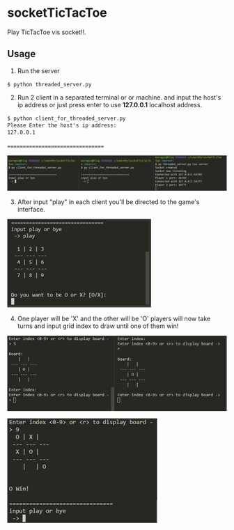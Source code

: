 # socketTicTacToe

Play TicTacToe vis socket!!.


## Usage

1. Run the server
```
$ python threaded_server.py
```
2. Run 2 client in a separated terminal or or machine. and input the host's ip address or just press enter to use **127.0.0.1** localhost address.

```
$ python client_for_threaded_server.py
Please Enter the host's ip address: 
127.0.0.1

===============================
```
![Image4](/images/image4.png)

3. After input "play" in each client you'll be directed to the game's interface.

![Image3](/images/image3.png)

4. One player will be 'X' and the other will be 'O' players will now take turns and input grid index to draw until one of them win!

![Image5](/images/image5.png)

![Image2](/images/image2.png)


